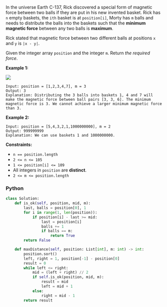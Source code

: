 In the universe Earth C-137, Rick discovered a special form of magnetic force between two balls if they are put in his new invented basket. Rick has  `n`  empty baskets, the  `ith`  basket is at  `position[i]`, Morty has  `m`  balls and needs to distribute the balls into the baskets such that the  **minimum magnetic force**  between any two balls is  **maximum**.

Rick stated that magnetic force between two different balls at positions  `x`  and  `y`  is  `|x - y|`.

Given the integer array  `position`  and the integer  `m`. Return  _the required force_.

**Example 1:**

![](https://assets.leetcode.com/uploads/2020/08/11/q3v1.jpg)
```
Input: position = [1,2,3,4,7], m = 3
Output: 3
Explanation: Distributing the 3 balls into baskets 1, 4 and 7 will make the magnetic force between ball pairs [3, 3, 6]. The minimum magnetic force is 3. We cannot achieve a larger minimum magnetic force than 3.
```

**Example 2:**
```
Input: position = [5,4,3,2,1,1000000000], m = 2
Output: 999999999
Explanation: We can use baskets 1 and 1000000000.
```

**Constraints:**

-   `n == position.length`
-   `2 <= n <= 105`
-   `1 <= position[i] <= 109`
-   All integers in  `position`  are  **distinct**.
-   `2 <= m <= position.length`


### Python

```python
class Solution:
    def is_ok(self, position, mid, m):
        last, balls = position[0], 1
        for i in range(1, len(position)):
            if position[i] - last >= mid:
                last = position[i]
                balls += 1
                if balls == m:
                    return True
        return False

    def maxDistance(self, position: List[int], m: int) -> int:
        position.sort()
        left, right = 1, position[-1] - position[0]
        result = 0
        while left <= right:
            mid = (left + right) // 2
            if self.is_ok(position, mid, m):
                result = mid
                left = mid + 1
            else:
                right = mid - 1
        return result
```